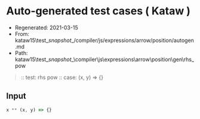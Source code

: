# Auto-generated test cases ( Kataw )
- Regenerated: 2021-03-15
- From: kataw15\test\__snapshot__/compiler/js/expressions/arrow/position/autogen.md
- Path: kataw15\test\__snapshot__\compiler\js\expressions\arrow\position\gen\rhs_pow
> :: test: rhs pow
> :: case: (x, y) => {}
## Input

`````js
x ** (x, y) => {}
`````
